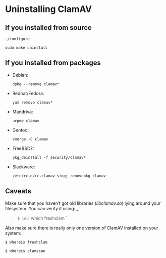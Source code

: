 # Uninstalling ClamAV #

## If you installed from source

`./configure`

`sudo make uninstall`

## If you installed from packages

* Debian: 

  `dpkg --remove clamav*`

* Redhat/Fedora: 

  `yum remove clamav*`

* Mandriva: 

  `urpme clamav`

* Gentoo: 

  `emerge -C clamav`

* FreeBSD?: 

  `pkg_deinstall -f security/clamav*`

* Slackware: 

  `/etc/rc.d/rc.clamav stop; removepkg clamav`

## Caveats

Make sure that you haven’t got old libraries (_libclamav.so_) lying around your filesystem. You can verify it using: _

> `$ ldd `which freshclam``

Also make sure there is really only one version of ClamAV installed on your system:

`$ whereis freshclam`

`$ whereis clamscan`
